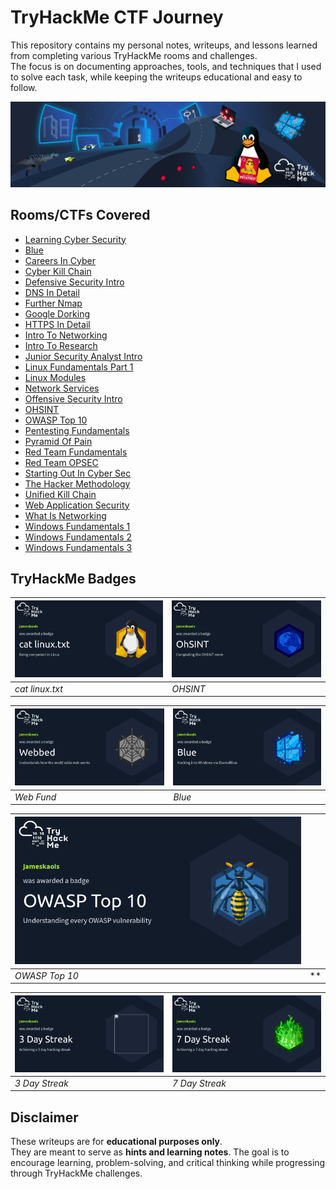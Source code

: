 # TryHackMe CTF Journey

This repository contains my personal notes, writeups, and lessons learned from completing various TryHackMe rooms and challenges.  
The focus is on documenting approaches, tools, and techniques that I used to solve each task, while keeping the writeups educational and easy to follow.  

![TryHackMe](./tryhackme.png)

## Rooms/CTFs Covered
- [Learning Cyber Security](./beginner-path-intro.md)
- [Blue](./blue.md)
- [Careers In Cyber](./careers-in-cyber.md)
- [Cyber Kill Chain](./cyber-kill-chain.md)
- [Defensive Security Intro](./defensive-security-intro.md)
- [DNS In Detail](./dns-in-detail.md)
- [Further Nmap](./further-nmap.md)
- [Google Dorking](./google-dorking.md)
- [HTTPS In Detail](./http-in-detail.md)
- [Intro To Networking](./intro-to-networking.md)
- [Intro To Research](./intro-to-research.md)
- [Junior Security Analyst Intro](./junior-security-analyst-intro.md)
- [Linux Fundamentals Part 1](./linux-fundamentals-part-1.md)
- [Linux Modules](./linux-modules.md)
- [Network Services](./network-services.md)
- [Offensive Security Intro](./offensive-security-intro.md)
- [OHSINT](./ohsint.md)
- [OWASP Top 10](./owasp-top-10.md)
- [Pentesting Fundamentals](./pentesting-fundamentals.md)
- [Pyramid Of Pain](./pyramid-of-pain.md)
- [Red Team Fundamentals](./red-team-fundamentals.md)
- [Red Team OPSEC](./red-team-opsec.md)
- [Starting Out In Cyber Sec](./starting-out-in-cyber-sec.md.md)
- [The Hacker Methodology](./the-hacker-methodology.md)
- [Unified Kill Chain](./unified-kill-chain.md)
- [Web Application Security](./web-application-security.md)
- [What Is Networking](./whatisnetworking.md)
- [Windows Fundamentals 1](./windows-fundamentals-1.md)
- [Windows Fundamentals 2](./windows-fundamentals-2.md)
- [Windows Fundamentals 3](./windows-fundamentals-3.md)

## TryHackMe Badges  

| [![cat linux.txt](./badges/cat_linux_txt.png)](https://tryhackme.com/jameskaois/badges/terminaled) | [![OHSINT](./badges/ohsint.png)](https://tryhackme.com/jameskaois/badges/ohsint) |
|------------------------------------------------|------------------------------------------------|
| *cat linux.txt* | *OHSINT* |

| [![Webbed](./badges/web-fund.png)](https://tryhackme.com/jameskaois/badges/web-fund) | [![Blue](./badges/blue.png)](https://tryhackme.com/jameskaois/badges/blue) |
|------------------------------------------------|------------------------------------------------|
| *Web Fund* | *Blue* |

| [![OWASP Top 10](./badges/owasp-10.png)](https://tryhackme.com/jameskaois/badges/owasp-10) | [![]()](https://tryhackme.com/p/jameskaois) |
|------------------------------------------------|------------------------------------------------|
| *OWASP Top 10* | ** |

| [![3 Day Streak](./badges/3-day-streak.png)](https://tryhackme.com/jameskaois/badges/3-day-streak) | [![7 Day Streak](./badges/7-day-streak.png)](https://tryhackme.com/jameskaois/badges/7-day-streak) |
|------------------------------------------------|------------------------------------------------|
| *3 Day Streak* | *7 Day Streak* |

## Disclaimer
These writeups are for **educational purposes only**.  
They are meant to serve as **hints and learning notes**. The goal is to encourage learning, problem-solving, and critical thinking while progressing through TryHackMe challenges.  
